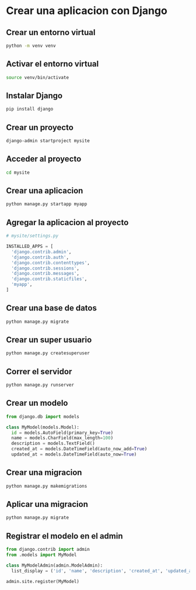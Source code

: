 # Crear una aplicacion con Django

## Crear un entorno virtual

```bash
python -m venv venv
```

## Activar el entorno virtual

```bash
source venv/bin/activate
```

## Instalar Django

```bash
pip install django
```

## Crear un proyecto

```bash
django-admin startproject mysite
```

## Acceder al proyecto

```bash
cd mysite
```

## Crear una aplicacion

```bash
python manage.py startapp myapp
```

## Agregar la aplicacion al proyecto

```python
# mysite/settings.py

INSTALLED_APPS = [
  'django.contrib.admin',
  'django.contrib.auth',
  'django.contrib.contenttypes',
  'django.contrib.sessions',
  'django.contrib.messages',
  'django.contrib.staticfiles',
  'myapp',
]
```

## Crear una base de datos

```bash
python manage.py migrate
```

## Crear un super usuario

```bash
python manage.py createsuperuser
```

## Correr el servidor

```bash
python manage.py runserver
```

## Crear un modelo

```python
from django.db import models

class MyModel(models.Model):
  id = models.AutoField(primary_key=True)
  name = models.CharField(max_length=100)
  description = models.TextField()
  created_at = models.DateTimeField(auto_now_add=True)
  updated_at = models.DateTimeField(auto_now=True)
```

## Crear una migracion

```bash
python manage.py makemigrations
```

## Aplicar una migracion

```bash
python manage.py migrate
```

## Registrar el modelo en el admin

```python
from django.contrib import admin
from .models import MyModel

class MyModelAdmin(admin.ModelAdmin):
  list_display = ('id', 'name', 'description', 'created_at', 'updated_at')

admin.site.register(MyModel)
```
